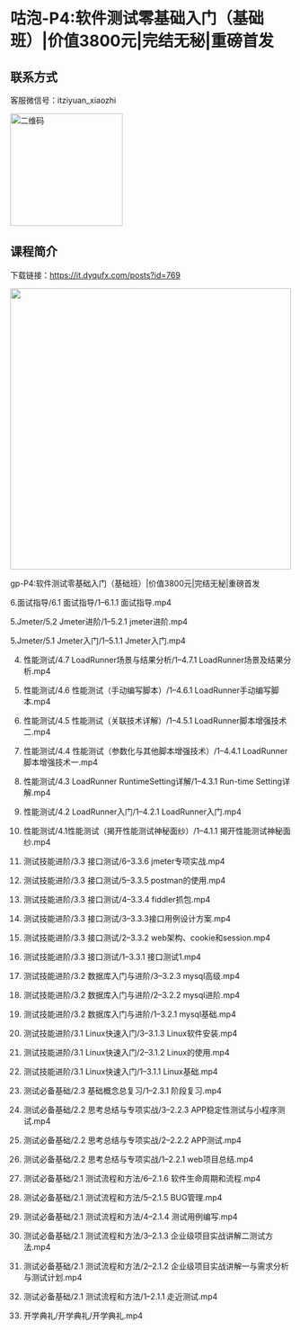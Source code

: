 # 咕泡-P4:软件测试零基础入门（基础班）|价值3800元|完结无秘|重磅首发

## 联系方式

客服微信号：itziyuan_xiaozhi

<img src="https://ziyuanyun.oss-cn-guangzhou.aliyuncs.com/common/20240614073449/666b82192834a.jpg" width="200" height="200" alt="二维码">

## 课程简介

下载链接：https://it.dyqufx.com/posts?id=769

<img src="https://ziyuanyun.oss-cn-guangzhou.aliyuncs.com/yun/20240515152305/664462d9b6c88.jpg" width="500" alt="">

  gp-P4:软件测试零基础入门（基础班）|价值3800元|完结无秘|重磅首发



 

 6.面试指导/6.1 面试指导/1&#8211;6.1.1 面试指导.mp4

 5.Jmeter/5.2 Jmeter进阶/1&#8211;5.2.1 jmeter进阶.mp4

 5.Jmeter/5.1 Jmeter入门/1&#8211;5.1.1 Jmeter入门.mp4

 4. 性能测试/4.7 LoadRunner场景与结果分析/1&#8211;4.7.1 LoadRunner场景及结果分析.mp4

 4. 性能测试/4.6 性能测试（手动编写脚本）/1&#8211;4.6.1 LoadRunner手动编写脚本.mp4

 4. 性能测试/4.5 性能测试（关联技术详解）/1&#8211;4.5.1 LoadRunner脚本增强技术二.mp4

 4. 性能测试/4.4 性能测试（参数化与其他脚本增强技术）/1&#8211;4.4.1 LoadRunner脚本增强技术一.mp4

 4. 性能测试/4.3 LoadRunner RuntimeSetting详解/1&#8211;4.3.1 Run-time Setting详解.mp4

 4. 性能测试/4.2 LoadRunner入门/1&#8211;4.2.1 LoadRunner入门.mp4

 4. 性能测试/4.1性能测试（揭开性能测试神秘面纱）/1&#8211;4.1.1 揭开性能测试神秘面纱.mp4

 3. 测试技能进阶/3.3 接口测试/6&#8211;3.3.6 jmeter专项实战.mp4

 3. 测试技能进阶/3.3 接口测试/5&#8211;3.3.5 postman的使用.mp4

 3. 测试技能进阶/3.3 接口测试/4&#8211;3.3.4 fiddler抓包.mp4

 3. 测试技能进阶/3.3 接口测试/3&#8211;3.3.3接口用例设计方案.mp4

 3. 测试技能进阶/3.3 接口测试/2&#8211;3.3.2 web架构、cookie和session.mp4

 3. 测试技能进阶/3.3 接口测试/1&#8211;3.3.1 接口测试1.mp4

 3. 测试技能进阶/3.2 数据库入门与进阶/3&#8211;3.2.3 mysql高级.mp4

 3. 测试技能进阶/3.2 数据库入门与进阶/2&#8211;3.2.2 mysql进阶.mp4

 3. 测试技能进阶/3.2 数据库入门与进阶/1&#8211;3.2.1 mysql基础.mp4

 3. 测试技能进阶/3.1 Linux快速入门/3&#8211;3.1.3 Linux软件安装.mp4

 3. 测试技能进阶/3.1 Linux快速入门/2&#8211;3.1.2 Linux的使用.mp4

 3. 测试技能进阶/3.1 Linux快速入门/1&#8211;3.1.1 Linux基础.mp4

 2. 测试必备基础/2.3 基础概念总复习/1&#8211;2.3.1 阶段复习.mp4

 2. 测试必备基础/2.2 思考总结与专项实战/3&#8211;2.2.3 APP稳定性测试与小程序测试.mp4

 2. 测试必备基础/2.2 思考总结与专项实战/2&#8211;2.2.2 APP测试.mp4

 2. 测试必备基础/2.2 思考总结与专项实战/1&#8211;2.2.1 web项目总结.mp4

 2. 测试必备基础/2.1 测试流程和方法/6&#8211;2.1.6 软件生命周期和流程.mp4

 2. 测试必备基础/2.1 测试流程和方法/5&#8211;2.1.5 BUG管理.mp4

 2. 测试必备基础/2.1 测试流程和方法/4&#8211;2.1.4 测试用例编写.mp4

 2. 测试必备基础/2.1 测试流程和方法/3&#8211;2.1.3 企业级项目实战讲解二测试方法.mp4

 2. 测试必备基础/2.1 测试流程和方法/2&#8211;2.1.2 企业级项目实战讲解一与需求分析与测试计划.mp4

 2. 测试必备基础/2.1 测试流程和方法/1&#8211;2.1.1 走近测试.mp4

 1. 开学典礼/开学典礼/开学典礼.mp4

  